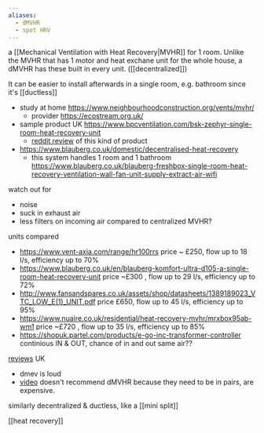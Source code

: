 ```yaml
---
aliases:
  - dMVHR
  - spot HRV
---
```

a [[Mechanical Ventilation with Heat Recovery|MVHR]] for 1 room. Unlike the MVHR that has 1 motor and heat exchane unit for the whole house, a dMVHR has these built in every unit. ([[decentralized]])

It can be easier to install afterwards in a single room, e.g. bathroom since it's [[ductless]]

- study at home https://www.neighbourhoodconstruction.org/vents/mvhr/
	- provider https://ecostream.org.uk/
- sample product UK https://www.bpcventilation.com/bsk-zephyr-single-room-heat-recovery-unit
	- [reddit review](https://www.reddit.com/r/uklandlords/comments/1bhfrgw/single_room_heat_recovery_units_instead_of/) of this kind of product 
- https://www.blauberg.co.uk/domestic/decentralised-heat-recovery
	- this system handles 1 room and 1 bathroom https://www.blauberg.co.uk/blauberg-freshbox-single-room-heat-recovery-ventilation-wall-fan-unit-supply-extract-air-wifi

watch out for 
- noise
- suck in exhaust air
- less filters on incoming air compared to centralized MVHR? 

units compared
- https://www.vent-axia.com/range/hr100rrs price ~ £250,  flow up to 18 l/s, efficiency up to 70%
- https://www.blauberg.co.uk/en/blauberg-komfort-ultra-d105-a-single-room-heat-recovery-unit price ~£300 , flow up to 29 l/s, efficiency up to 72%
- http://www.fansandspares.co.uk/assets/shop/datasheets/1389189023_VTC_LOW_E(1)_UNIT.pdf price £650, flow up to 45 l/s, efficiency up to 95%
- https://www.nuaire.co.uk/residential/heat-recovery-mvhr/mrxbox95ab-wm1 price ~£720 , flow up to 35 l/s, efficiency up to 85%
- https://shopuk.partel.com/products/e-go-inc-transformer-controller continious IN & OUT, chance of in and out same air??

[reviews](https://forum.buildhub.org.uk/topic/34146-dmvhr-suppliers-list-not-complete/)  UK
- dmev is loud
- [video](https://www.youtube.com/watch?v=TChYcSSNXrI) doesn't recommend dMVHR because they need to be in pairs, are expensive.


similarly decentralized & ductless, like a [[mini split]]

[[heat recovery]]
